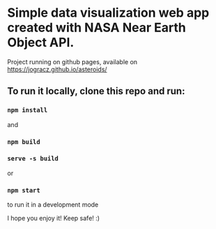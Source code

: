# Simple data visualization web app created with NASA Near Earth Object API.

Project running on github pages, available on https://jogracz.github.io/asteroids/

## To run it locally, clone this repo and run:

### `npm install`

and 

### `npm build`

### `serve -s build`
 
 or

### `npm start`

 to run it in a development mode


I hope you enjoy it! Keep safe! :)
